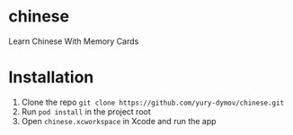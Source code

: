 # chinese
Learn Chinese With Memory Cards

# Installation

1. Clone the repo `git clone https://github.com/yury-dymov/chinese.git`
2. Run `pod install` in the project root
3. Open `chinese.xcworkspace` in Xcode and run the app



